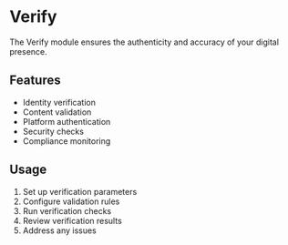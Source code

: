 # Verify

The Verify module ensures the authenticity and accuracy of your digital presence.

## Features

- Identity verification
- Content validation
- Platform authentication
- Security checks
- Compliance monitoring

## Usage

1. Set up verification parameters
2. Configure validation rules
3. Run verification checks
4. Review verification results
5. Address any issues 